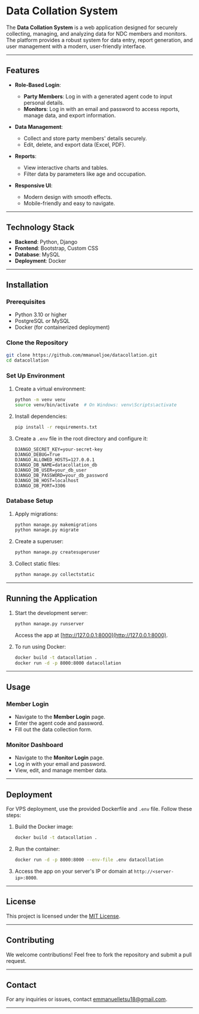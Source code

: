 # Data Collation System

The **Data Collation System** is a web application designed for securely collecting, managing, and analyzing data for NDC members and monitors. The platform provides a robust system for data entry, report generation, and user management with a modern, user-friendly interface.

---

## Features

- **Role-Based Login**:
  - **Party Members**: Log in with a generated agent code to input personal details.
  - **Monitors**: Log in with an email and password to access reports, manage data, and export information.
  
- **Data Management**:
  - Collect and store party members' details securely.
  - Edit, delete, and export data (Excel, PDF).

- **Reports**:
  - View interactive charts and tables.
  - Filter data by parameters like age and occupation.

- **Responsive UI**:
  - Modern design with smooth effects.
  - Mobile-friendly and easy to navigate.

---

## Technology Stack

- **Backend**: Python, Django
- **Frontend**: Bootstrap, Custom CSS
- **Database**:  MySQL
- **Deployment**: Docker

---

## Installation

### Prerequisites
- Python 3.10 or higher
- PostgreSQL or MySQL
- Docker (for containerized deployment)

### Clone the Repository
```bash
git clone https://github.com/mmanueljoe/datacollation.git
cd datacollation
```

### Set Up Environment
1. Create a virtual environment:
   ```bash
   python -m venv venv
   source venv/bin/activate  # On Windows: venv\Scripts\activate
   ```

2. Install dependencies:
   ```bash
   pip install -r requirements.txt
   ```

3. Create a `.env` file in the root directory and configure it:
   ```env
   DJANGO_SECRET_KEY=your-secret-key
   DJANGO_DEBUG=True
   DJANGO_ALLOWED_HOSTS=127.0.0.1
   DJANGO_DB_NAME=datacollation_db
   DJANGO_DB_USER=your_db_user
   DJANGO_DB_PASSWORD=your_db_password
   DJANGO_DB_HOST=localhost
   DJANGO_DB_PORT=3306
   ```

### Database Setup
1. Apply migrations:
   ```bash
   python manage.py makemigrations
   python manage.py migrate
   ```

2. Create a superuser:
   ```bash
   python manage.py createsuperuser
   ```

3. Collect static files:
   ```bash
   python manage.py collectstatic
   ```

---

## Running the Application

1. Start the development server:
   ```bash
   python manage.py runserver
   ```
   Access the app at [http://127.0.0.1:8000](http://127.0.0.1:8000).

2. To run using Docker:
   ```bash
   docker build -t datacollation .
   docker run -d -p 8000:8000 datacollation
   ```

---

## Usage

### Member Login
- Navigate to the **Member Login** page.
- Enter the agent code and password.
- Fill out the data collection form.

### Monitor Dashboard
- Navigate to the **Monitor Login** page.
- Log in with your email and password.
- View, edit, and manage member data.

---

## Deployment

For VPS deployment, use the provided Dockerfile and `.env` file. Follow these steps:

1. Build the Docker image:
   ```bash
   docker build -t datacollation .
   ```

2. Run the container:
   ```bash
   docker run -d -p 8000:8000 --env-file .env datacollation
   ```

3. Access the app on your server's IP or domain at `http://<server-ip>:8000`.

---

## License

This project is licensed under the [MIT License](LICENSE).

---

## Contributing

We welcome contributions! Feel free to fork the repository and submit a pull request.

---

## Contact

For any inquiries or issues, contact [emmanuelletsu18@gmail.com](mailto:your-email@example.com).

---